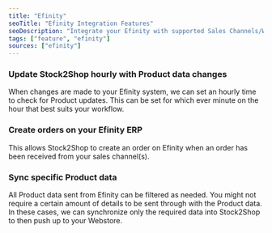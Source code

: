 ```yaml
---
title: "Efinity"
seoTitle: "Efinity Integration Features"
seoDescription: "Integrate your Efinity with supported Sales Channels/Webstores through Stock2Shop"
tags: ["feature", "efinity"]
sources: ["efinity"]
---
```


<!-- ***NOT IN USE***

url
username
password
product_code_key
get_images_enabled
get_products_limit
queue_fetch_images
sync_mode

-->

<!-- cron_get_products_schedule -->
### Update Stock2Shop hourly with Product data changes
When changes are made to your Efinity system, we can set an hourly time to check for Product updates.
This can be set for which ever minute on the hour that best suits your workflow.

<!-- create_order_enabled -->
### Create orders on your Efinity ERP
This allows Stock2Shop to create an order on Efinity when an order has been received from your sales channel(s).

<!-- product_map -->
### Sync specific Product data 
All Product data sent from Efinity can be filtered as needed.
You might not require a certain amount of details to be sent through with the Product data.
In these cases, we can synchronize only the required data into Stock2Shop to then push up to your Webstore.
